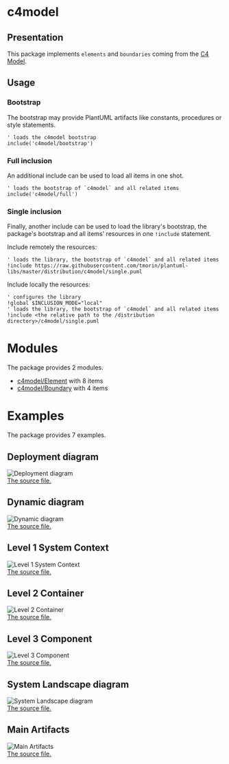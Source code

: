 # c4model

## Presentation
This package implements `elements` and `boundaries` coming from the [C4 Model](https://c4model.com).

## Usage

### Bootstrap

The bootstrap may provide PlantUML artifacts like constants, procedures or style statements.

```plantuml
' loads the c4model bootstrap
include('c4model/bootstrap')
```

### Full inclusion

An additional include can be used to load all items in one shot.

 ```plantuml
' loads the bootstrap of `c4model` and all related items
include('c4model/full')
```

### Single inclusion

Finally, another include can be used to load the library's bootstrap, the package's bootstrap and all items' resources in one `!include` statement.

Include remotely the resources:
```plantuml
' loads the library, the bootstrap of `c4model` and all related items
!include https://raw.githubusercontent.com/tmorin/plantuml-libs/master/distribution/c4model/single.puml
```

Include locally the resources:
```plantuml
' configures the library
!global $INCLUSION_MODE="local"
' loads the library, the bootstrap of `c4model` and all related items
!include <the relative path to the /distribution directory>/c4model/single.puml
```




# Modules

The package provides 2 modules.

- [c4model/Element](../c4model/Element/README.md) with 8 items
- [c4model/Boundary](../c4model/Boundary/README.md) with 4 items



# Examples

The package provides 7 examples.

## Deployment diagram

![Deployment diagram](../c4model/deployment_diagram.png)<br>
[The source file.](../c4model/deployment_diagram.puml)

## Dynamic diagram

![Dynamic diagram](../c4model/dynamic_diagram.png)<br>
[The source file.](../c4model/dynamic_diagram.puml)

## Level 1 System Context

![Level 1 System Context](../c4model/level_1_system_context.png)<br>
[The source file.](../c4model/level_1_system_context.puml)

## Level 2 Container

![Level 2 Container](../c4model/level_2_container.png)<br>
[The source file.](../c4model/level_2_container.puml)

## Level 3 Component

![Level 3 Component](../c4model/level_3_component.png)<br>
[The source file.](../c4model/level_3_component.puml)

## System Landscape diagram

![System Landscape diagram](../c4model/system_landscape_diagram.png)<br>
[The source file.](../c4model/system_landscape_diagram.puml)

## Main Artifacts

![Main Artifacts](../c4model/main_artifacts.png)<br>
[The source file.](../c4model/main_artifacts.puml)



